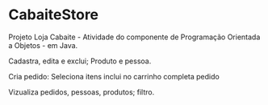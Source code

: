 # CabaiteStore
Projeto Loja Cabaite - Atividade do componente de Programação Orientada a Objetos - em Java.
    
Cadastra, edita e exclui;
      Produto e pessoa.
    
Cria pedido:
      Seleciona itens
            inclui no carrinho
                  completa pedido  
                                                
Vizualiza pedidos, pessoas, produtos;
      filtro.
